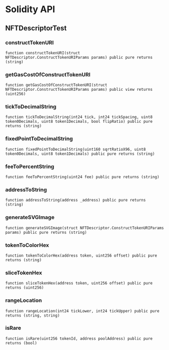 # Solidity API

## NFTDescriptorTest

### constructTokenURI

```solidity
function constructTokenURI(struct NFTDescriptor.ConstructTokenURIParams params) public pure returns (string)
```

### getGasCostOfConstructTokenURI

```solidity
function getGasCostOfConstructTokenURI(struct NFTDescriptor.ConstructTokenURIParams params) public view returns (uint256)
```

### tickToDecimalString

```solidity
function tickToDecimalString(int24 tick, int24 tickSpacing, uint8 token0Decimals, uint8 token1Decimals, bool flipRatio) public pure returns (string)
```

### fixedPointToDecimalString

```solidity
function fixedPointToDecimalString(uint160 sqrtRatioX96, uint8 token0Decimals, uint8 token1Decimals) public pure returns (string)
```

### feeToPercentString

```solidity
function feeToPercentString(uint24 fee) public pure returns (string)
```

### addressToString

```solidity
function addressToString(address _address) public pure returns (string)
```

### generateSVGImage

```solidity
function generateSVGImage(struct NFTDescriptor.ConstructTokenURIParams params) public pure returns (string)
```

### tokenToColorHex

```solidity
function tokenToColorHex(address token, uint256 offset) public pure returns (string)
```

### sliceTokenHex

```solidity
function sliceTokenHex(address token, uint256 offset) public pure returns (uint256)
```

### rangeLocation

```solidity
function rangeLocation(int24 tickLower, int24 tickUpper) public pure returns (string, string)
```

### isRare

```solidity
function isRare(uint256 tokenId, address poolAddress) public pure returns (bool)
```

